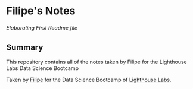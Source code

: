 # Filipe's Notes
###### Elaborating First Readme file

## Summary
This repository contains all of the notes taken by Filipe for the Lighthouse Labs Data Science Bootcamp


Taken by [Filipe](https://github.com/fhpoa) for the Data Science Bootcamp of [Lighthouse Labs](https://www.lighthouselabs.ca).